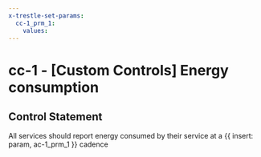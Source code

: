 ```yaml
---
x-trestle-set-params:
  cc-1_prm_1:
    values:
---
```


# cc-1 - \[Custom Controls\] Energy consumption

## Control Statement

All services should report energy consumed by their service at a {{ insert: param, ac-1_prm_1 }} cadence
